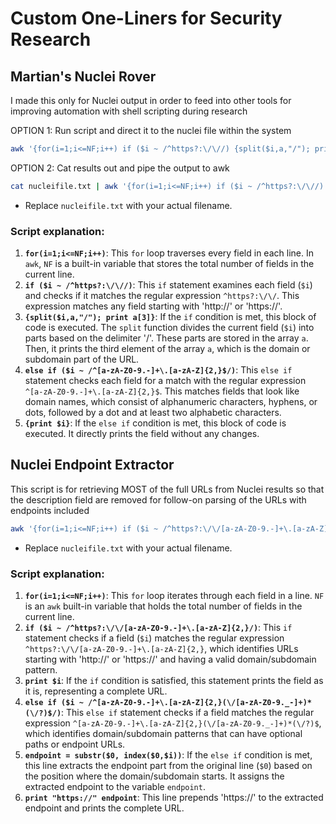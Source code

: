 # Custom One-Liners for Security Research

## Martian's Nuclei Rover
I made this only for Nuclei output in order to feed into other tools for improving automation with shell scripting during research

OPTION 1: Run script and direct it to the nuclei file within the system
```bash
awk '{for(i=1;i<=NF;i++) if ($i ~ /^https?:\/\//) {split($i,a,"/"); print a[3]} else if ($i ~ /^[a-zA-Z0-9.-]+\.[a-zA-Z]{2,}$/) {print $i}}' nucleifile.txt > output.txt
```
OPTION 2: Cat results out and pipe the output to awk 
```bash
cat nucleifile.txt | awk '{for(i=1;i<=NF;i++) if ($i ~ /^https?:\/\//) {split($i,a,"/"); print a[3]} else if ($i ~ /^[a-zA-Z0-9.-]+\.[a-zA-Z]{2,}$/) {print $i}}' > output.txt
```
- Replace `nucleifile.txt` with your actual filename.

### Script explanation:

1. **`for(i=1;i<=NF;i++)`**: This `for` loop traverses every field in each line. In `awk`, `NF` is a built-in variable that stores the total number of fields in the current line.
2. **`if ($i ~ /^https?:\/\//)`**: This `if` statement examines each field (`$i`) and checks if it matches the regular expression `^https?:\/\/`. This expression matches any field starting with 'http://' or 'https://'.
3. **`{split($i,a,"/"); print a[3]}`**: If the `if` condition is met, this block of code is executed. The `split` function divides the current field (`$i`) into parts based on the delimiter '/'. These parts are stored in the array `a`. Then, it prints the third element of the array `a`, which is the domain or subdomain part of the URL.
4. **`else if ($i ~ /^[a-zA-Z0-9.-]+\.[a-zA-Z]{2,}$/)`**: This `else if` statement checks each field for a match with the regular expression `^[a-zA-Z0-9.-]+\.[a-zA-Z]{2,}$`. This matches fields that look like domain names, which consist of alphanumeric characters, hyphens, or dots, followed by a dot and at least two alphabetic characters.
5. **`{print $i}`**: If the `else if` condition is met, this block of code is executed. It directly prints the field without any changes.


## Nuclei Endpoint Extractor
This script is for retrieving MOST of the full URLs from Nuclei results so that the description field are removed for follow-on parsing of the URLs with endpoints included

```bash
awk '{for(i=1;i<=NF;i++) if ($i ~ /^https?:\/\/[a-zA-Z0-9.-]+\.[a-zA-Z]{2,}/) {print $i} else if ($i ~ /^[a-zA-Z0-9.-]+\.[a-zA-Z]{2,}(\/[a-zA-Z0-9._-]+)*(\/?)$/) {endpoint = substr($0, index($0,$i)); print "https://" endpoint}}' nucleifile.txt > output.txt
```
- Replace `nucleifile.txt` with your actual filename.

### Script explanation:

1. **`for(i=1;i<=NF;i++)`**: This `for` loop iterates through each field in a line. `NF` is an `awk` built-in variable that holds the total number of fields in the current line.
2. **`if ($i ~ /^https?:\/\/[a-zA-Z0-9.-]+\.[a-zA-Z]{2,}/)`**: This `if` statement checks if a field (`$i`) matches the regular expression `^https?:\/\/[a-zA-Z0-9.-]+\.[a-zA-Z]{2,}`, which identifies URLs starting with 'http://' or 'https://' and having a valid domain/subdomain pattern.
3. **`print $i`**: If the `if` condition is satisfied, this statement prints the field as it is, representing a complete URL.
4. **`else if ($i ~ /^[a-zA-Z0-9.-]+\.[a-zA-Z]{2,}(\/[a-zA-Z0-9._-]+)*(\/?)$/)`**: This `else if` statement checks if a field matches the regular expression `^[a-zA-Z0-9.-]+\.[a-zA-Z]{2,}(\/[a-zA-Z0-9._-]+)*(\/?)$`, which identifies domain/subdomain patterns that can have optional paths or endpoint URLs.
5. **`endpoint = substr($0, index($0,$i))`**: If the `else if` condition is met, this line extracts the endpoint part from the original line (`$0`) based on the position where the domain/subdomain starts. It assigns the extracted endpoint to the variable `endpoint`.
6. **`print "https://" endpoint`**: This line prepends 'https://' to the extracted endpoint and prints the complete URL.
